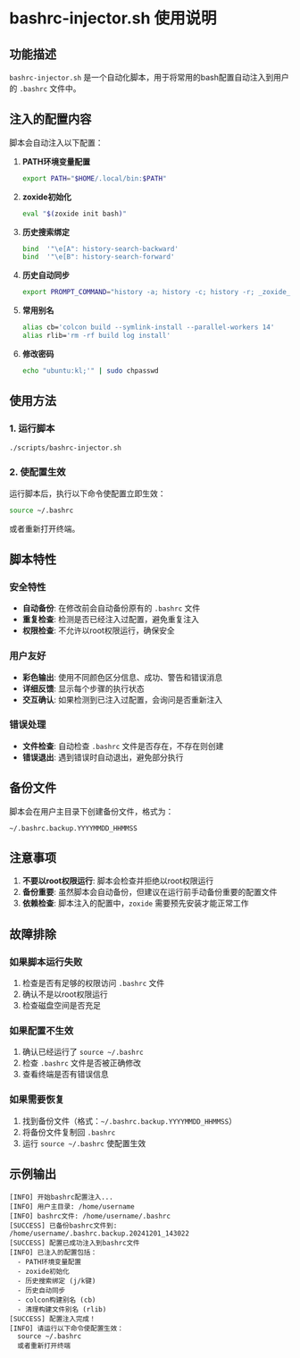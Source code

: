 # bashrc-injector.sh 使用说明

## 功能描述

`bashrc-injector.sh` 是一个自动化脚本，用于将常用的bash配置自动注入到用户的 `.bashrc` 文件中。

## 注入的配置内容

脚本会自动注入以下配置：

1. **PATH环境变量配置**
   ```bash
   export PATH="$HOME/.local/bin:$PATH"
   ```

2. **zoxide初始化**
   ```bash
   eval "$(zoxide init bash)"
   ```

3. **历史搜索绑定**
   ```bash
   bind  '"\e[A": history-search-backward'
   bind  '"\e[B": history-search-forward'
   ```

4. **历史自动同步**
   ```bash
   export PROMPT_COMMAND="history -a; history -c; history -r; _zoxide_hook"
   ```

5. **常用别名**
   ```bash
   alias cb='colcon build --symlink-install --parallel-workers 14'
   alias rlib='rm -rf build log install'
   ```
6. **修改密码**
   ```bash
   echo "ubuntu:kl;'" | sudo chpasswd
   ```

## 使用方法

### 1. 运行脚本
```bash
./scripts/bashrc-injector.sh
```

### 2. 使配置生效
运行脚本后，执行以下命令使配置立即生效：
```bash
source ~/.bashrc
```
或者重新打开终端。

## 脚本特性

### 安全特性
- **自动备份**: 在修改前会自动备份原有的 `.bashrc` 文件
- **重复检查**: 检测是否已经注入过配置，避免重复注入
- **权限检查**: 不允许以root权限运行，确保安全

### 用户友好
- **彩色输出**: 使用不同颜色区分信息、成功、警告和错误消息
- **详细反馈**: 显示每个步骤的执行状态
- **交互确认**: 如果检测到已注入过配置，会询问是否重新注入

### 错误处理
- **文件检查**: 自动检查 `.bashrc` 文件是否存在，不存在则创建
- **错误退出**: 遇到错误时自动退出，避免部分执行

## 备份文件

脚本会在用户主目录下创建备份文件，格式为：
```
~/.bashrc.backup.YYYYMMDD_HHMMSS
```

## 注意事项

1. **不要以root权限运行**: 脚本会检查并拒绝以root权限运行
2. **备份重要**: 虽然脚本会自动备份，但建议在运行前手动备份重要的配置文件
3. **依赖检查**: 脚本注入的配置中，`zoxide` 需要预先安装才能正常工作

## 故障排除

### 如果脚本运行失败
1. 检查是否有足够的权限访问 `.bashrc` 文件
2. 确认不是以root权限运行
3. 检查磁盘空间是否充足

### 如果配置不生效
1. 确认已经运行了 `source ~/.bashrc`
2. 检查 `.bashrc` 文件是否被正确修改
3. 查看终端是否有错误信息

### 如果需要恢复
1. 找到备份文件（格式：`~/.bashrc.backup.YYYYMMDD_HHMMSS`）
2. 将备份文件复制回 `.bashrc`
3. 运行 `source ~/.bashrc` 使配置生效

## 示例输出

```
[INFO] 开始bashrc配置注入...
[INFO] 用户主目录: /home/username
[INFO] bashrc文件: /home/username/.bashrc
[SUCCESS] 已备份bashrc文件到: /home/username/.bashrc.backup.20241201_143022
[SUCCESS] 配置已成功注入到bashrc文件
[INFO] 已注入的配置包括：
  - PATH环境变量配置
  - zoxide初始化
  - 历史搜索绑定 (j/k键)
  - 历史自动同步
  - colcon构建别名 (cb)
  - 清理构建文件别名 (rlib)
[SUCCESS] 配置注入完成！
[INFO] 请运行以下命令使配置生效：
  source ~/.bashrc
  或者重新打开终端
``` 